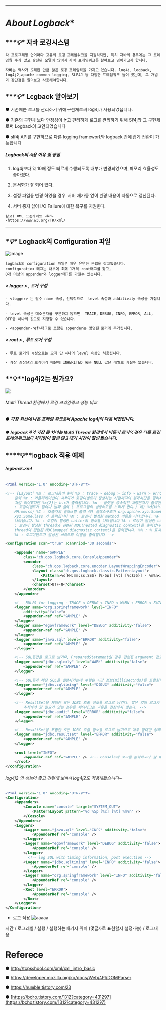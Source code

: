 ------

# *About Logback**

## ***\*💡\** 자바 로깅시스템

```
각 프로그래밍 언어마다 고유의 로깅 프레임워크을 지원하지만, 특히 자바의 경우에는 그 프레임웍 수가 많고 발전된 모델이 많아서 자바 프레임워크를 살펴보고 넘어가고자 합니다.

자바는 역사가 오래된 만큼 많은 로깅 프레임웍을 가지고 있습니다. log4j, logback, log4j2,apache common logging, SLF4J 등 다양한 프레임워크 들이 있는데, 그 개념과 장단점을 알아보고 사용해야합니다.

```




## ***\*💡\** Logback 알아보기


●  기존에는 로그를 관리하기 위해 구현체로써 log4j가 사용되었습니다.<br>

● 기존의 구현체 보다 안정성이 높고 편리하게 로그를 관리하기 위해 Slf4j와 그 구현체로써 Logback이 고안되었습니다.<br>

●  slf4j  API를 구현하므로 다른 logging framework와 logback 간에 쉽게 전환이 가능합니다. <br>


<h5> Logback의 사용 이유 및 장점 </h5>

1.   log4j보다 약 10배 정도 빠르게 수행되도록 내부가 변경되었으며, 메모리 효율성도 좋아졌다. <br>

2. 문서화가 잘 되어 있다. <br>

3.  설정 파일을 변경 하였을 경우, 서버 재가동 없이 변경 내용이 자동으로 갱신된다.  <br>

4. 서버 중지 없이 I/O Failure에 대한 복구를 지원한다. <br>

```
참고) XML 표준사이트 <br>
-https://www.w3.org/TR/xml/
```

------

## *\*💡\** Logback의 Configuration 파일  
![image](https://user-images.githubusercontent.com/52389219/120129287-a3451680-c1fe-11eb-8677-23f52fcfd866.png)

```
logback의 configuration 파일은 매우 유연한 문법을 갖고있습니다.
configuration 태그는 내부에 최대 1개의 root태그를 갖고,
0개 이상의 appender와 logger태그를 가질수 있습니다.
```  
 <h5>  < logger > ,  로거 구성</h5>

 ```
- <logger> 는 필수 name 속성, 선택적으로  level 속성과 additivity 속성을 가집니다. 

- level 속성은 대소문자를 구분하지 않으면  TRACE, DEBUG, INFO, ERROR, ALL, OFF중 하나의 값으로 지정할 수 있습니다. 

- <appender-ref>태그로 포함된 appender는 명명된 로거에 추가됩니다. 
 ```

 <h5>  < root > ,  루트 로거 구성</h5>
 
```
- 루트 로거의 속성으로는 오직 단 하나의 level 속성만 허용됩니다.

- 가장 최상단의 로거이기 때문에 INHERITED 혹은 NULL 값은 레벨로 가질수 없습니다.

 ```


## *\*💡\**log4j2는 뭔가요?

![](https://blog.kakaocdn.net/dn/pz7AV/btqRL4pzCe1/A03Kx6hCy1KdzMgxHpNOf0/img.png)
 
 <h6> Multi Thread 환경에서 로깅 프레임워크 성능 비교 </h6>
  
<h5> ● 가장 최신에 나온 프레임 워크로써 Apache log4j의 다음 버전입니다.</h5>

 
<h5> ● logback과의 가장 큰 차이는 Multi Thread 환경에서 비동기 로거의 경우 다른 로깅 프레임워크보다 처리량이 훨씬 많고 대기 시간이 훨씬 짧습니다. </h5>
  

## ***\*💡\**logback 적용 예제

<h5> logback.xml </h5>

```xml

<?xml version="1.0" encoding="UTF-8"?>

<!-- [Layout] %m : 로그내용이 출력 %p : trace > debug > info > warn > error 등의 priority 
	출력 %r : 어플리케이션이 시작되어 로깅이벤트가 발생하는 시점까지의 경과시간을 밀리세컨드로 출력 %c : 예) 카테고리가 a.b.c 
	처럼 되어있다면 %c{2}는 b.c가 출력됩니다. %n : 플랫폼 종속적인 개행문자가 출력된다. \r\n 또는 \n 일것이다 %d 
	: 로깅이벤트가 일어나 날짜 출력 ( 프로그램의 실행속도를 느리게 한다.) 예) %d{HH:mm:ss} 또는 %d{dd MMMM yyyy 
	HH:mm:ss} %C : 호출자의 클래스명 출력 예) 클래스구조가 org.apache.xyz.SomeClass 처럼 되어있다면 %C{2}는 
	xyz.SomeClass 가 출력됩니다 %M : 로깅이 발생한 method 이름을 나타냅니다. %F : 로깅이 발생한 프로그램 파일명을 
	나타냅니다. %l : 로깅이 발생한 caller의 정보를 나타냅니다 %L : 로깅이 발생한 caller의 라인수를 나타냅니다 %x 
	: 로깅이 발생한 thread와 관련된 NDC(nested diagnostic context)를 출력합니다. %X : 로깅이 발생한 
	thread와 관련된 MDC(mapped diagnostic context)를 출력합니다. %% : % 표시를 출력하기 위해 사용한다. 
	%t : 로그이벤트가 발생된 쓰레드의 이름을 출력합니다 -->

<configuration scan="true" scanPriod="30 seconds">

	<appender name="SAMPLE"
		class="ch.qos.logback.core.ConsoleAppender">
		<encoder
			class="ch.qos.logback.core.encoder.LayoutWrappingEncoder">
			<layout class="ch.qos.logback.classic.PatternLayout">
				<Pattern>%d{HH:mm:ss.SSS} [%-5p] [%t] [%c{36}] - %m%n</Pattern>
			</layout>
			<charset>UTF-8</charset>
		</encoder>
	</appender>

	<!-- RULES for logging : TRACE < DEBUG < INFO < WARN < ERROR < FATAL -->
	<logger name="org.springframework" level="INFO"
		additivity="false">
		<appender-ref ref="SAMPLE" />
	</logger>
	<logger name="egovframework" level="DEBUG" additivity="false">
		<appender-ref ref="SAMPLE" />
	</logger>
	<logger name="java.sql" level="ERROR" additivity="false">
		<appender-ref ref="SAMPLE" />
	</logger>

	<!-- SQL문만을 로그로 남기며, PreparedStatement일 경우 관련된 argument 값으로 대체된 SQL문이 보여진다. -->
	<logger name="jdbc.sqlonly" level="WARN" additivity="false">
		<appender-ref ref="SAMPLE" />
	</logger>

	<!-- SQL문과 해당 SQL을 실행시키는데 수행된 시간 정보(milliseconds)를 포함한다. -->
	<logger name="jdbc.sqltiming" level="DEBUG" additivity="false">
		<appender-ref ref="SAMPLE" />
	</logger>

	<!-- ResultSet을 제외한 모든 JDBC 호출 정보를 로그로 남긴다. 많은 양의 로그가 생성되므로 특별히 JDBC 문제를 
		추적해야 할 필요가 있는 경우를 제외하고는 사용을 권장하지 않는다. -->
	<logger name="jdbc.audit" level="ERROR" additivity="false">
		<appender-ref ref="SAMPLE" />
	</logger>

	<!-- ResultSet을 포함한 모든 JDBC 호출 정보를 로그로 남기므로 매우 방대한 양의 로그가 생성된다. -->
	<logger name="jdbc.resultset" level="ERROR" additivity="false">
		<appender-ref ref="SAMPLE" />
	</logger>

	<root level="INFO">
		<appender-ref ref="SAMPLE" /> <!-- Console에 로그를 출력하고자 할 때 사용 -->
	</root>
</configuration>

```

<H6> log4j2 의 성능이 좋고 간편해 보여서 log4j2도 적용해봤습니다~</H6>

```xml
<?xml version="1.0" encoding="UTF-8"?>
<Configuration>
    <Appenders>
        <Console name="console" target="SYSTEM_OUT">
            <PatternLayout pattern="%d %5p [%c] [%t] %m%n" />
        </Console>
    </Appenders>
    <Loggers>
        <Logger name="java.sql" level="INFO" additivity="false">
            <AppenderRef ref="console" />
        </Logger>
        <Logger name="egovframework" level="DEBUG" additivity="false">
            <AppenderRef ref="console" />
        </Logger>
		  <!-- log SQL with timing information, post execution -->
	    <Logger name="jdbc.sqltiming" level="INFO" additivity="false">
	        <AppenderRef ref="console" />
	    </Logger>
	    <Logger name="org.springframework" level="INFO" additivity="false">
	        <AppenderRef ref="console" />
	    </Logger>
        <Root level="ERROR">
            <AppenderRef ref="console" />
        </Root>
    </Loggers>
</Configuration>
```

- 로그 적용 
![aaaaa](https://user-images.githubusercontent.com/52389219/120127323-10a27880-c1fa-11eb-859d-bb9ca2c56385.PNG)

시간 /  로그레벨 / 실행 / 실행하는 패키지 위치 (몇글자로 표현할지 설정가능)  /  로그내용


# Referece

● http://tcpschool.com/xml/xml_intro_basic

● https://developer.mozilla.org/ko/docs/Web/API/DOMParser

● https://humble.tistory.com/23

● [https://bcho.tistory.com/1312?category=431297](https://bcho.tistory.com/1312?category=431297) 
